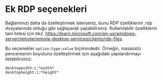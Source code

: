 # Ek RDP seçenekleri

Bağlantınızı daha da özelleştirmek isterseniz, bunu RDP özelliklerini .rdp dosyalarında olduğu gibi sağlayarak yapabilirsiniz. Kullanılabilir özelliklerin tam listesi için bkz. https://learn.microsoft.com/en-us/windows-server/remote/remote-desktop-services/clients/rdp-files.

Bu seçenekler `option:type:value` biçimindedir. Örneğin, masaüstü penceresinin boyutunu özelleştirmek için aşağıdaki yapılandırmayı iletebilirsiniz:
```
desktopwidth:i:*width*
desktopheight:i:*height*
```
